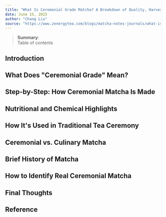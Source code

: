 ```yaml
---
title: "What Is Ceremonial Grade Matcha? A Breakdown of Quality, Harvest, and Use"
date: June 15, 2025
author: "Chang Liu"
source: "https://www.zenergytea.com/blogs/matcha-notes-journals/what-is-ceremonial-grade-matcha-a-breakdown-of-quality-harvest-and-use"
---
```

> **Summary**:  
> Table of contents

## Introduction
## What Does "Ceremonial Grade" Mean?
## Step-by-Step: How Ceremonial Matcha Is Made
## Nutritional and Chemical Highlights
## How It's Used in Traditional Tea Ceremony
## Ceremonial vs. Culinary Matcha
## Brief History of Matcha
## How to Identify Real Ceremonial Matcha
## Final Thoughts
## Reference